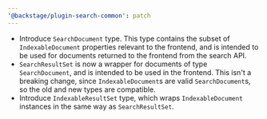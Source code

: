 ```yaml
---
'@backstage/plugin-search-common': patch
---
```


- Introduce `SearchDocument` type. This type contains the subset of `IndexableDocument` properties relevant to the frontend, and is intended to be used for documents returned to the frontend from the search API.
- `SearchResultSet` is now a wrapper for documents of type `SearchDocument`, and is intended to be used in the frontend. This isn't a breaking change, since `IndexableDocument`s are valid `SearchDocument`s, so the old and new types are compatible.
- Introduce `IndexableResultSet` type, which wraps `IndexableDocument` instances in the same way as `SearchResultSet`.
